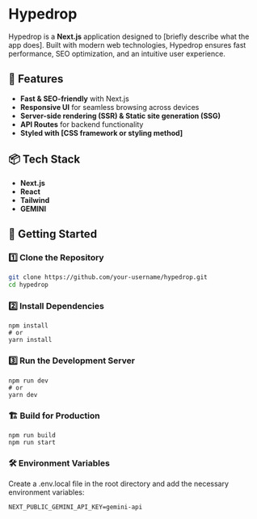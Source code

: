 # Hypedrop

Hypedrop is a **Next.js** application designed to [briefly describe what the app does]. Built with modern web technologies, Hypedrop ensures fast performance, SEO optimization, and an intuitive user experience.

## 🚀 Features

- **Fast & SEO-friendly** with Next.js
- **Responsive UI** for seamless browsing across devices
- **Server-side rendering (SSR) & Static site generation (SSG)**
- **API Routes** for backend functionality
- **Styled with [CSS framework or styling method]**  

## 📦 Tech Stack

- **Next.js**
- **React**
- **Tailwind**
- **GEMINI**

## 📖 Getting Started

### 1️⃣ Clone the Repository
```sh
git clone https://github.com/your-username/hypedrop.git
cd hypedrop
```

### 2️⃣ Install Dependencies
```
npm install
# or
yarn install
```

### 3️⃣ Run the Development Server
```
npm run dev
# or
yarn dev
```

### 🏗️ Build for Production
```
npm run build
npm run start
```

### 🛠️ Environment Variables
Create a .env.local file in the root directory and add the necessary environment variables:
```
NEXT_PUBLIC_GEMINI_API_KEY=gemini-api
```




